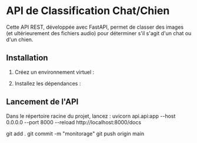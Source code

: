 # API de Classification Chat/Chien

Cette API REST, développée avec FastAPI, permet de classer des images (et ultérieurement des fichiers audio) pour déterminer s'il s'agit d'un chat ou d'un chien.

## Installation

1. Créez un environnement virtuel :

2. Installez les dépendances :

## Lancement de l'API

Dans le répertoire racine du projet, lancez :
uvicorn api.api:app --host 0.0.0.0 --port 8000 --reload
http://localhost:8000/docs


git add .
git commit -m "monitorage"
git push origin main
